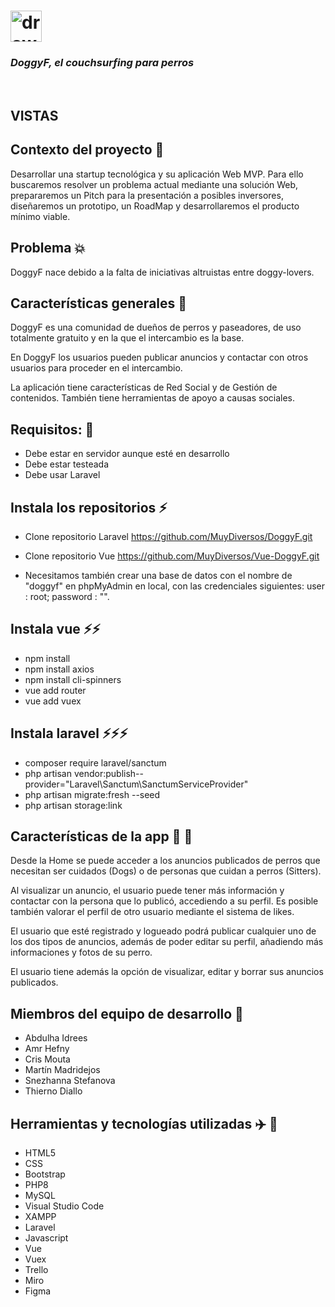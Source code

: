 # <img src="src\assets\doggyLogo.png" alt="drawing" style="width:50px;"/>

### *DoggyF, el couchsurfing para perros* 
<br>

## VISTAS



## Contexto del proyecto 🌱
Desarrollar una startup tecnológica y su aplicación Web MVP.
Para ello buscaremos resolver un problema actual mediante una solución Web, prepararemos un Pitch para la presentación a posibles inversores, diseñaremos un prototipo, un RoadMap y desarrollaremos el producto mínimo viable.

## Problema :collision:
DoggyF nace debido a la falta de iniciativas altruistas entre doggy-lovers. 

## Características generales 🔭

DoggyF es una comunidad de dueños de perros y paseadores, de uso totalmente gratuito y en la que el intercambio es la base.

En DoggyF los usuarios pueden  publicar anuncios y contactar con otros usuarios para proceder en el intercambio.

La aplicación tiene características de Red Social y de Gestión de contenidos. También tiene herramientas de apoyo a causas sociales.

## Requisitos: 📝
- Debe estar en servidor aunque esté en desarrollo
- Debe estar testeada
- Debe usar Laravel

## Instala los repositorios ⚡

- Clone repositorio Laravel https://github.com/MuyDiversos/DoggyF.git

- Clone repositorio Vue https://github.com/MuyDiversos/Vue-DoggyF.git

- Necesitamos también crear una base de datos con el nombre de "doggyf" en phpMyAdmin en local, con las credenciales siguientes: user : root; password : "".

## Instala vue ⚡⚡
- npm install
- npm install axios
- npm install cli-spinners
- vue add router
- vue add vuex

## Instala laravel ⚡⚡⚡
- composer require laravel/sanctum
- php artisan vendor:publish--provider="Laravel\Sanctum\SanctumServiceProvider" 
- php artisan migrate:fresh --seed
- php artisan storage:link

## Características de la app :dog: :dog: 
Desde la Home se puede acceder a los anuncios publicados de perros que necesitan ser cuidados (Dogs) o de personas que cuidan a perros (Sitters). 

Al visualizar un anuncio, el usuario puede tener más información y contactar con la persona que lo publicó, accediendo a su perfil. Es posible también valorar el perfil de otro usuario mediante el sistema de likes.

El usuario que esté registrado y logueado podrá publicar cualquier uno de los dos tipos de anuncios, además de poder editar su perfil, añadiendo más informaciones y fotos de su perro.

El usuario tiene además la opción de visualizar, editar y borrar sus anuncios publicados.

## Miembros del equipo de desarrollo 👯
- Abdulha Idrees
- Amr Hefny
- Cris Mouta
- Martín Madridejos
- Snezhanna Stefanova
- Thierno Diallo

## Herramientas y tecnologías utilizadas :airplane: :rocket:
- HTML5
- CSS
- Bootstrap
- PHP8
- MySQL
- Visual Studio Code
- XAMPP
- Laravel
- Javascript
- Vue
- Vuex
- Trello
- Miro
- Figma
 